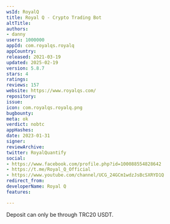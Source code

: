 ```yaml
---
wsId: RoyalQ
title: Royal Q - Crypto Trading Bot
altTitle: 
authors:
- danny
users: 1000000
appId: com.royalqs.royalq
appCountry: 
released: 2021-03-19
updated: 2025-02-19
version: 5.8.7
stars: 4
ratings: 
reviews: 157
website: https://www.royalqs.com/
repository: 
issue: 
icon: com.royalqs.royalq.png
bugbounty: 
meta: ok
verdict: nobtc
appHashes: 
date: 2023-01-31
signer: 
reviewArchive: 
twitter: RoyalQuantify
social:
- https://www.facebook.com/profile.php?id=100088554828642
- https://t.me/Royal_Q_Official
- https://www.youtube.com/channel/UCG_24GCm1wdzJsBcSXRYD1Q
redirect_from: 
developerName: Royal Q
features: 

---
```


Deposit can only be through TRC20 USDT. 